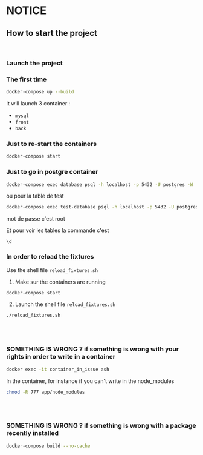 # NOTICE

## How to start the project

<br>

### Launch the project

### The first time
``` BASH
docker-compose up --build
```

It will launch 3 container :
- `mysql`
- `front`
- `back`

### Just to re-start the containers
``` BASH
docker-compose start
```

### Just to go in postgre container

``` BASH
docker-compose exec database psql -h localhost -p 5432 -U postgres -W
```

ou pour la table de test

``` BASH
docker-compose exec test-database psql -h localhost -p 5432 -U postgres -W
```

mot de passe c'est root

Et pour voir les tables la commande c'est

```PostgreSQL
\d
```

### In order to reload the fixtures

Use the shell file `reload_fixtures.sh`

1. Make sur the containers are running
``` BASH
docker-compose start
```

2. Launch the shell file `reload_fixtures.sh`

``` BASH
./reload_fixtures.sh
```

<br><br>
### SOMETHING IS WRONG ? if something is wrong with your rights in order to write in a container  <p>

``` BASH
docker exec -it container_in_issue ash
```

In the container, for instance if you can't write in the node_modules

``` BASH
chmod -R 777 app/node_modules
```

<br><br>
### SOMETHING IS WRONG ? if something is wrong with a package recently installed  <p>

``` BASH
docker-compose build --no-cache
```